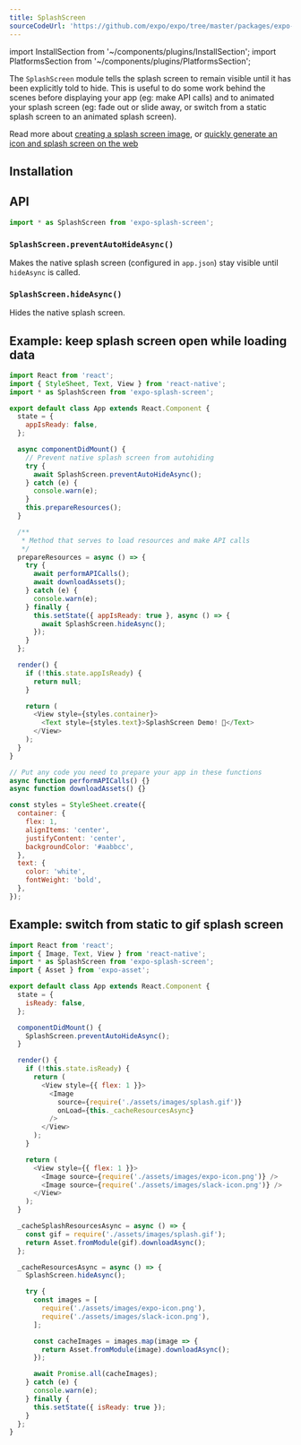 ```yaml
---
title: SplashScreen
sourceCodeUrl: 'https://github.com/expo/expo/tree/master/packages/expo-splash-screen'
---
```


import InstallSection from '~/components/plugins/InstallSection';
import PlatformsSection from '~/components/plugins/PlatformsSection';

The `SplashScreen` module tells the splash screen to remain visible until it has been explicitly told to hide. This is useful to do some work behind the scenes before displaying your app (eg: make API calls) and to animated your splash screen (eg: fade out or slide away, or switch from a static splash screen to an animated splash screen).

Read more about [creating a splash screen image](../../guides/splash-screens/), or [quickly generate an icon and splash screen on the web](https://buildicon.netlify.app/)

<PlatformsSection android emulator ios simulator web />

## Installation

<InstallSection packageName="expo-splash-screen" />

## API

```js
import * as SplashScreen from 'expo-splash-screen';
```

### `SplashScreen.preventAutoHideAsync()`

Makes the native splash screen (configured in `app.json`) stay visible until `hideAsync` is called.

### `SplashScreen.hideAsync()`

Hides the native splash screen.

## Example: keep splash screen open while loading data

```js
import React from 'react';
import { StyleSheet, Text, View } from 'react-native';
import * as SplashScreen from 'expo-splash-screen';

export default class App extends React.Component {
  state = {
    appIsReady: false,
  };

  async componentDidMount() {
    // Prevent native splash screen from autohiding
    try {
      await SplashScreen.preventAutoHideAsync();
    } catch (e) {
      console.warn(e);
    }
    this.prepareResources();
  }

  /**
   * Method that serves to load resources and make API calls
   */
  prepareResources = async () => {
    try {
      await performAPICalls();
      await downloadAssets();
    } catch (e) {
      console.warn(e);
    } finally {
      this.setState({ appIsReady: true }, async () => {
        await SplashScreen.hideAsync();
      });
    }
  };

  render() {
    if (!this.state.appIsReady) {
      return null;
    }

    return (
      <View style={styles.container}>
        <Text style={styles.text}>SplashScreen Demo! 👋</Text>
      </View>
    );
  }
}

// Put any code you need to prepare your app in these functions
async function performAPICalls() {}
async function downloadAssets() {}

const styles = StyleSheet.create({
  container: {
    flex: 1,
    alignItems: 'center',
    justifyContent: 'center',
    backgroundColor: '#aabbcc',
  },
  text: {
    color: 'white',
    fontWeight: 'bold',
  },
});
```

## Example: switch from static to gif splash screen

```js
import React from 'react';
import { Image, Text, View } from 'react-native';
import * as SplashScreen from 'expo-splash-screen';
import { Asset } from 'expo-asset';

export default class App extends React.Component {
  state = {
    isReady: false,
  };

  componentDidMount() {
    SplashScreen.preventAutoHideAsync();
  }

  render() {
    if (!this.state.isReady) {
      return (
        <View style={{ flex: 1 }}>
          <Image
            source={require('./assets/images/splash.gif')}
            onLoad={this._cacheResourcesAsync}
          />
        </View>
      );
    }

    return (
      <View style={{ flex: 1 }}>
        <Image source={require('./assets/images/expo-icon.png')} />
        <Image source={require('./assets/images/slack-icon.png')} />
      </View>
    );
  }

  _cacheSplashResourcesAsync = async () => {
    const gif = require('./assets/images/splash.gif');
    return Asset.fromModule(gif).downloadAsync();
  };

  _cacheResourcesAsync = async () => {
    SplashScreen.hideAsync();

    try {
      const images = [
        require('./assets/images/expo-icon.png'),
        require('./assets/images/slack-icon.png'),
      ];

      const cacheImages = images.map(image => {
        return Asset.fromModule(image).downloadAsync();
      });

      await Promise.all(cacheImages);
    } catch (e) {
      console.warn(e);
    } finally {
      this.setState({ isReady: true });
    }
  };
}
```
